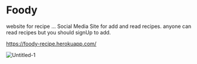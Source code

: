# Foody
website for recipe ...
Social Media Site for add and read recipes.
anyone can read recipes but you should signUp to add.

https://foody-recipe.herokuapp.com/

![Untitled-1](https://user-images.githubusercontent.com/47742500/57831532-fac6e400-77e7-11e9-8c2e-0af0210f5f33.jpg)



